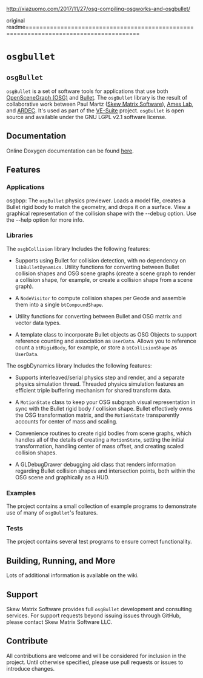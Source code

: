 http://xiazuomo.com/2017/11/27/osg-compiling-osgworks-and-osgbullet/


original readme======================================================================================

``osgbullet``
=========

## ``osgBullet``
``osgBullet`` is a set of software tools for applications that use both [OpenSceneGraph (OSG)](http://www.openscenegraph.org/) and [Bullet](http://code.google.com/p/bullet/). The ``osgBullet`` library is the result of collaborative work between Paul Martz ([Skew Matrix Software](http://www.skew-matrix.com/)), [Ames Lab](http://www.ameslab.gov/), and [ARDEC](http://www.pica.army.mil/PicatinnyPublic/index.asp). It's used as part of the [VE-Suite](http://www.ve-suite.org/) project. ``osgBullet`` is open source and available under the GNU LGPL v2.1 software license.

## Documentation
Online Doxygen documentation can be found [here](http://vesuite.org/external/docs/osgbullet/index.html).

## Features

### Applications
osgbpp: The ``osgBullet`` physics previewer. Loads a model file, creates a Bullet rigid body to match the geometry, and drops it on a surface. View a graphical representation of the collision shape with the --debug option. Use the --help option for more info.

### Libraries
The ``osgbCollision`` library Includes the following features:

* Supports using Bullet for collision detection, with no dependency on ``libBulletDynamics``.
Utility functions for converting between Bullet collision shapes and OSG scene graphs (create a scene graph to render a collision shape, for example, or create a collision shape from a scene graph).

* A ``NodeVisitor`` to compute collision shapes per Geode and assemble them into a single ``btCompoundShape``.

* Utility functions for converting between Bullet and OSG matrix and vector data types.

* A template class to incorporate Bullet objects as OSG Objects to support reference counting and association as ``UserData``. Allows you to reference count a ``btRigidBody``, for example, or store a ``btCollisionShape`` as ``UserData``.

The osgbDynamics library Includes the following features:

* Supports interleaved/serial physics step and render, and a separate physics simulation thread. Threaded physics simulation features an efficient triple buffering mechanism for shared transform data.

* A ``MotionState`` class to keep your OSG subgraph visual representation in sync with the Bullet rigid body / collision shape. Bullet effectively owns the OSG transformation matrix, and the ``MotionState`` transparently accounts for center of mass and scaling.

* Convenience routines to create rigid bodies from scene graphs, which handles all of the details of creating a ``MotionState``, setting the initial transformation, handling center of mass offset, and creating scaled collision shapes.

* A GLDebugDrawer debugging aid class that renders information regarding Bullet collision shapes and intersection points, both within the OSG scene and graphically as a HUD.

### Examples
The project contains a small collection of example programs to demonstrate use of many of ``osgBullet``'s features.

### Tests
The project contains several test programs to ensure correct functionality.

## Building, Running, and More
Lots of additional information is available on the wiki.

## Support
Skew Matrix Software provides full ``osgBullet`` development and consulting services. For support requests beyond issuing issues through GitHub, please contact Skew Matrix Software LLC.

## Contribute
All contributions are welcome and will be considered for inclusion in the project. Until otherwise specified, please use pull requests or issues to introduce changes.
